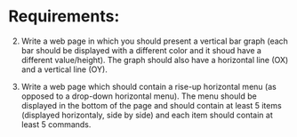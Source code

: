 # Requirements:

2. Write a web page in which you should present a vertical bar graph (each bar should be displayed with a different color and it shoud have a different value/height). The graph should also have a horizontal line (OX) and a vertical line (OY).

15. Write a web page which should contain a rise-up horizontal menu (as opposed to a drop-down horizontal menu). The menu should be displayed in the bottom of the page and should contain at least 5 items (displayed horizontaly, side by side) and each item should contain at least 5 commands.